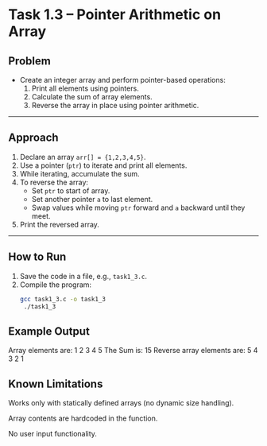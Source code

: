 # Task 1.3 – Pointer Arithmetic on Array

## Problem
- Create an integer array and perform pointer-based operations:
  1. Print all elements using pointers.
  2. Calculate the sum of array elements.
  3. Reverse the array in place using pointer arithmetic.

---

## Approach
1. Declare an array `arr[] = {1,2,3,4,5}`.  
2. Use a pointer (`ptr`) to iterate and print all elements.  
3. While iterating, accumulate the sum.  
4. To reverse the array:
   - Set `ptr` to start of array.
   - Set another pointer `a` to last element.
   - Swap values while moving `ptr` forward and `a` backward until they meet.  
5. Print the reversed array.  

---

## How to Run
1. Save the code in a file, e.g., `task1_3.c`.  
2. Compile the program:  
   ```bash
   gcc task1_3.c -o task1_3
    ./task1_3

## Example Output
Array elements are: 1 2 3 4 5 
The Sum is: 15
Reverse array elements are: 5 4 3 2 1 

## Known Limitations

Works only with statically defined arrays (no dynamic size handling).

Array contents are hardcoded in the function.

No user input functionality.